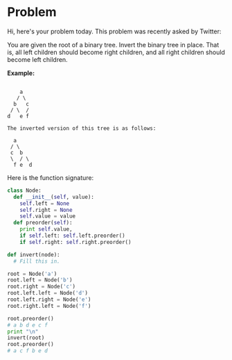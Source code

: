 # Problem

Hi, here's your problem today. This problem was recently asked by Twitter:

You are given the root of a binary tree. Invert the binary tree in place. That is, all left children should become right children, and all right children should become left children.

**Example:**  

```

    a
   / \
  b   c
 / \  /
d   e f

The inverted version of this tree is as follows:

  a
 / \
 c  b
 \  / \
  f e  d

```

Here is the function signature:

```python
class Node:
  def __init__(self, value):
    self.left = None
    self.right = None
    self.value = value
  def preorder(self):
    print self.value,
    if self.left: self.left.preorder()
    if self.right: self.right.preorder()

def invert(node):
  # Fill this in.

root = Node('a') 
root.left = Node('b') 
root.right = Node('c') 
root.left.left = Node('d') 
root.left.right = Node('e') 
root.right.left = Node('f') 

root.preorder()
# a b d e c f 
print "\n"
invert(root)
root.preorder()
# a c f b e d
```